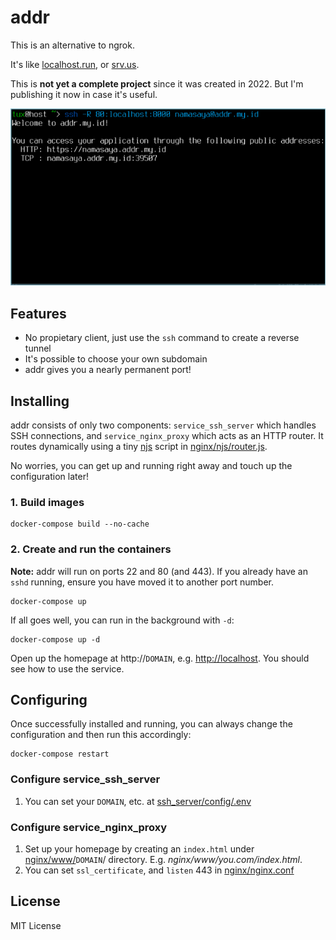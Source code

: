 # addr
This is an alternative to ngrok.

It's like [localhost.run](https://localhost.run/), or [srv.us](https://docs.srv.us/).

This is **not yet a complete project** since it was created in 2022.
But I'm publishing it now in case it's useful.

![addr](https://raw.githubusercontent.com/nggit/addr/main/ssh-client.png)

## Features
- No propietary client, just use the `ssh` command to create a reverse tunnel
- It's possible to choose your own subdomain
- addr gives you a nearly permanent port!

## Installing
addr consists of only two components: `service_ssh_server` which handles SSH connections,
and `service_nginx_proxy` which acts as an HTTP router. It routes dynamically using a tiny [njs](https://nginx.org/en/docs/njs/) script in [nginx/njs/router.js](https://github.com/nggit/addr/blob/main/nginx/njs/router.js).

No worries, you can get up and running right away and touch up the configuration later!

### 1. Build images
```
docker-compose build --no-cache
```

### 2. Create and run the containers
**Note:** addr will run on ports 22 and 80 (and 443). If you already have an `sshd` running, ensure you have moved it to another port number.
```
docker-compose up
```

If all goes well, you can run in the background with `-d`:
```
docker-compose up -d
```

Open up the homepage at http://`DOMAIN`, e.g. [http://localhost](http://localhost). You should see how to use the service.

## Configuring
Once successfully installed and running, you can always change the configuration and then run this accordingly:
```
docker-compose restart
```

### Configure service_ssh_server
1. You can set your `DOMAIN`, etc. at [ssh_server/config/.env](https://github.com/nggit/addr/blob/main/ssh_server/config/.env)

### Configure service_nginx_proxy
1. Set up your homepage by creating an `index.html` under [nginx/www/](https://github.com/nggit/addr/blob/main/nginx/www)`DOMAIN`/ directory. E.g. *nginx/www/you.com/index.html*.
3. You can set `ssl_certificate`, and `listen` 443 in [nginx/nginx.conf](https://github.com/nggit/addr/blob/main/nginx/nginx.conf)

## License
MIT License
